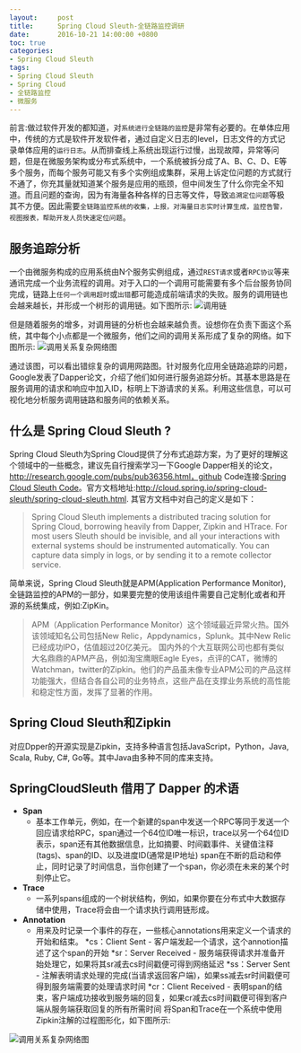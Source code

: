 ```yaml
---
layout:     post
title:      Spring Cloud Sleuth-全链路监控调研
date:       2016-10-21 14:00:00 +0800
toc: true
categories:
- Spring Cloud Sleuth
tags:
- Spring Cloud Sleuth
- Spring Cloud
- 全链路监控
- 微服务
---
```

前言:做过软件开发的都知道，对`系统进行全链路的监控`是非常有必要的。在单体应用中，传统的方式是软件开发软件者，通过自定义日志的level，日志文件的方式记录单体应用的`运行日志`。从而排查线上系统出现运行过慢，出现故障，异常等问题，但是在微服务架构或分布式系统中，一个系统被拆分成了A、B、C、D、E等多个服务，而每个服务可能又有多个实例组成集群，采用上诉定位问题的方式就行不通了，你充其量就知道某个服务是应用的瓶颈，但中间发生了什么你完全不知道。而且问题的查询，因为有海量各种各样的日志等文件，导致`追溯定位问题`等极其不方便。因此需要`全链路监控系统的收集，上报，对海量日志实时计算生成，监控告警，视图报表，帮助开发人员快速定位问题`。

## 服务追踪分析
一个由微服务构成的应用系统由N个服务实例组成，通过`REST请求`或者`RPC协议`等来通讯完成一个业务流程的调用。对于入口的一个调用可能需要有多个后台服务协同完成，链路上`任何一个调用超时`或`出错`都可能造成前端请求的失败。服务的调用链也会越来越长，并形成一个树形的调用链。如下图所示:
![调用链](/images/spring-cloud-sleuth/1/dyl.png)
<!--more-->
但是随着服务的增多，对调用链的分析也会越来越负责。设想你在负责下面这个系统，其中每个小点都是一个微服务，他们之间的调用关系形成了复杂的网络。如下图所示:
![调用关系复杂网络图](/images/spring-cloud-sleuth/1/qzfw.png)

通过该图，可以看出错综复杂的调用网路图。针对服务化应用全链路追踪的问题，Google发表了Dapper论文，介绍了他们如何进行服务追踪分析。其基本思路是在服务调用的请求和响应中加入ID，标明上下游请求的关系。利用这些信息，可以可视化地分析服务调用链路和服务间的依赖关系。

## 什么是 Spring Cloud Sleuth ?

Spring Cloud Sleuth为Spring Cloud提供了分布式追踪方案，为了更好的理解这个领域中的一些概念，建议先自行搜索学习一下Google Dapper相关的论文，http://research.google.com/pubs/pub36356.html，github Code连接:<a href="https://github.com/spring-cloud/spring-cloud-sleuth" target="_blank">Spring Cloud Sleuth Code</a>。官方文档地址:http://cloud.spring.io/spring-cloud-sleuth/spring-cloud-sleuth.html. 其官方文档中对自己的定义是如下：

>Spring Cloud Sleuth implements a distributed tracing solution for Spring Cloud, borrowing heavily from Dapper, Zipkin and HTrace. For most users Sleuth should be invisible, and all your interactions with external systems should be instrumented automatically. You can capture data simply in logs, or by sending it to a remote collector service.

简单来说，Spring Cloud Sleuth就是APM(Application Performance Monitor),全链路监控的APM的一部分，如果要完整的使用该组件需要自己定制化或者和开源的系统集成，例如:ZipKin。

>APM（Application Performance Monitor）这个领域最近异常火热。国外该领域知名公司包括New Relic，Appdynamics，Splunk。其中New Relic已经成功IPO，估值超过20亿美元。
>国内外的个大互联网公司也都有类似大名鼎鼎的APM产品，例如淘宝鹰眼Eagle Eyes，点评的CAT，微博的Watchman，twitter的Zipkin。他们的产品虽未像专业APM公司的产品这样功能强大，但结合各自公司的业务特点，这些产品在支撑业务系统的高性能和稳定性方面，发挥了显著的作用。

## Spring Cloud Sleuth和Zipkin
对应Dpper的开源实现是Zipkin，支持多种语言包括JavaScript，Python，Java, Scala, Ruby, C#, Go等。其中Java由多种不同的库来支持。

## SpringCloudSleuth 借用了 Dapper 的术语

* **Span**
	* 基本工作单元，例如，在一个新建的span中发送一个RPC等同于发送一个回应请求给RPC，span通过一个64位ID唯一标识，trace以另一个64位ID表示，span还有其他数据信息，比如摘要、时间戳事件、关键值注释(tags)、span的ID、以及进度ID(通常是IP地址) span在不断的启动和停止，同时记录了时间信息，当你创建了一个span，你必须在未来的某个时刻停止它。
* **Trace**
	* 一系列spans组成的一个树状结构，例如，如果你要在分布式中大数据存储中使用，Trace将会由一个请求执行调用链形成。
* **Annotation**
	* 用来及时记录一个事件的存在，一些核心annotations用来定义一个请求的开始和结束。
	*cs：Client Sent - 客户端发起一个请求，这个annotion描述了这个span的开始
    *sr：Server Received - 服务端获得请求并准备开始处理它，如果将其sr减去cs时间戳便可得到网络延迟
    *ss：Server Sent - 注解表明请求处理的完成(当请求返回客户端)，如果ss减去sr时间戳便可得到服务端需要的处理请求时间
    *cr：Client Received - 表明span的结束，客户端成功接收到服务端的回复，如果cr减去cs时间戳便可得到客户端从服务端获取回复的所有所需时间
将Span和Trace在一个系统中使用Zipkin注解的过程图形化，如下图所示:

![调用关系复杂网络图](/images/spring-cloud-sleuth/1/trace-id.png)




